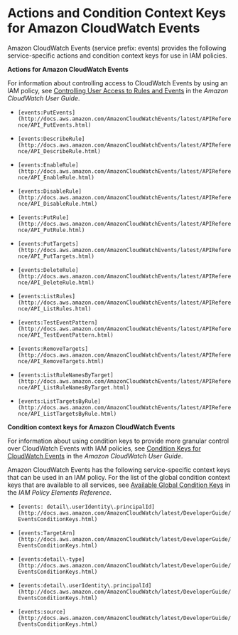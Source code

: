 # Actions and Condition Context Keys for Amazon CloudWatch Events<a name="list_events"></a>

Amazon CloudWatch Events \(service prefix: events\) provides the following service\-specific actions and condition context keys for use in IAM policies\.

**Actions for Amazon CloudWatch Events**

For information about controlling access to CloudWatch Events by using an IAM policy, see [Controlling User Access to Rules and Events](http://docs.aws.amazon.com/AmazonCloudWatch/latest/DeveloperGuide/EventsPoliciesRolesAccessControl.html) in the *Amazon CloudWatch User Guide*\.

+ `[events:PutEvents](http://docs.aws.amazon.com/AmazonCloudWatchEvents/latest/APIReference/API_PutEvents.html)`

+ `[events:DescribeRule](http://docs.aws.amazon.com/AmazonCloudWatchEvents/latest/APIReference/API_DescribeRule.html)`

+ `[events:EnableRule](http://docs.aws.amazon.com/AmazonCloudWatchEvents/latest/APIReference/API_EnableRule.html)`

+ `[events:DisableRule](http://docs.aws.amazon.com/AmazonCloudWatchEvents/latest/APIReference/API_DisableRule.html)`

+ `[events:PutRule](http://docs.aws.amazon.com/AmazonCloudWatchEvents/latest/APIReference/API_PutRule.html)`

+ `[events:PutTargets](http://docs.aws.amazon.com/AmazonCloudWatchEvents/latest/APIReference/API_PutTargets.html)`

+ `[events:DeleteRule](http://docs.aws.amazon.com/AmazonCloudWatchEvents/latest/APIReference/API_DeleteRule.html)`

+ `[events:ListRules](http://docs.aws.amazon.com/AmazonCloudWatchEvents/latest/APIReference/API_ListRules.html)`

+ `[events:TestEventPattern](http://docs.aws.amazon.com/AmazonCloudWatchEvents/latest/APIReference/API_TestEventPattern.html)`

+ `[events:RemoveTargets](http://docs.aws.amazon.com/AmazonCloudWatchEvents/latest/APIReference/API_RemoveTargets.html)`

+ `[events:ListRuleNamesByTarget](http://docs.aws.amazon.com/AmazonCloudWatchEvents/latest/APIReference/API_ListRuleNamesByTarget.html)`

+ `[events:ListTargetsByRule](http://docs.aws.amazon.com/AmazonCloudWatchEvents/latest/APIReference/API_ListTargetsByRule.html)`

**Condition context keys for Amazon CloudWatch Events**

For information about using condition keys to provide more granular control over CloudWatch Events with IAM policies, see [Condition Keys for CloudWatch Events](http://docs.aws.amazon.com/AmazonCloudWatch/latest/DeveloperGuide/EventsConditionKeys.html) in the *Amazon CloudWatch User Guide*\.

Amazon CloudWatch Events has the following service\-specific context keys that can be used in an IAM policy\. For the list of the global condition context keys that are available to all services, see [Available Global Condition Keys](reference_policies_condition-keys.md#AvailableKeys) in the *IAM Policy Elements Reference*\.

+ `[events: detail\.userIdentity\.principalId](http://docs.aws.amazon.com/AmazonCloudWatch/latest/DeveloperGuide/EventsConditionKeys.html)`

+ `[events:TargetArn](http://docs.aws.amazon.com/AmazonCloudWatch/latest/DeveloperGuide/EventsConditionKeys.html)`

+ `[events:detail\-type](http://docs.aws.amazon.com/AmazonCloudWatch/latest/DeveloperGuide/EventsConditionKeys.html)`

+ `[events:detail\.userIdentity\.principalId](http://docs.aws.amazon.com/AmazonCloudWatch/latest/DeveloperGuide/EventsConditionKeys.html)`

+ `[events:source](http://docs.aws.amazon.com/AmazonCloudWatch/latest/DeveloperGuide/EventsConditionKeys.html)`